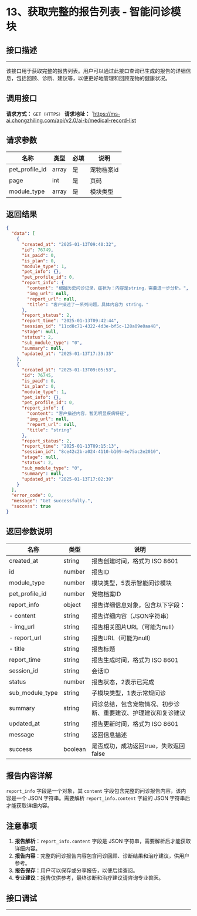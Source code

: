 # 13、获取完整的报告列表 - 智能问诊模块

## 接口描述
---
该接口用于获取完整的报告列表。用户可以通过此接口查询已生成的报告的详细信息，包括回顾、诊断、建议等，以便更好地管理和回顾宠物的健康状况。

## 调用接口
**请求方式：** `GET（HTTPS）`
**请求地址：** `https://ms-ai.chongzhiling.com/api/v2.0/ai-b/medical-record-list

## 请求参数

| 名称      | 类型    | 必填 | 说明                                                                                  |
| --------- |-------| ---- | ------------------------------------------------------------------------------------- |
| pet_profile_id     | array | 是   | 宠物档案id                                                               |
| page | int   | 是   | 页码                                      |
| module_type | array   | 是   | 模块类型                                      |


## 返回结果
```json
{
  "data": [
    {
      "created_at": "2025-01-13T09:40:32",
      "id": 76749,
      "is_paid": 0,
      "is_plan": 0,
      "module_type": 1,
      "pet_info": {},
      "pet_profile_id": 0,
      "report_info": {
        "content": "根据历史问诊记录，症状为：内容是string，需要进一步分析。",
        "img_url": null,
        "report_url": null,
        "title": "客户描述了一系列问题，具体内容为 string。"
      },
      "report_status": 2,
      "report_time": "2025-01-13T09:42:44",
      "session_id": "11cd8c71-4322-4d3e-bf5c-128a09e0aa48",
      "stage": null,
      "status": 2,
      "sub_module_type": "0",
      "summary": null,
      "updated_at": "2025-01-13T17:39:35"
    },
    {
      "created_at": "2025-01-13T09:05:53",
      "id": 76745,
      "is_paid": 0,
      "is_plan": 0,
      "module_type": 1,
      "pet_info": {},
      "pet_profile_id": 0,
      "report_info": {
        "content": "客户描述内容，暂无明显疾病特征",
        "img_url": null,
        "report_url": null,
        "title": "string"
      },
      "report_status": 2,
      "report_time": "2025-01-13T09:15:13",
      "session_id": "8ce42c2b-a024-4110-b109-4e75ac2e2010",
      "stage": null,
      "status": 2,
      "sub_module_type": "0",
      "summary": null,
      "updated_at": "2025-01-13T17:02:39"
    }
  ],
  "error_code": 0,
  "message": "Get successfully.",
  "success": true
}
```

## 返回参数说明
| 名称              | 类型   | 说明                                         |
|-------------------|--------|----------------------------------------------|
| created_at        | string | 报告创建时间，格式为 ISO 8601                 |
| id                | number | 报告ID                                       |
| module_type       | number | 模块类型，5表示智能问诊模块                   |
| pet_profile_id    | number | 宠物档案ID                                   |
| report_info       | object | 报告详细信息对象，包含以下字段：                 |
| - content         | string | 报告详细内容（JSON字符串）                     |
| - img_url         | string | 报告相关图片URL（可能为null）                  |
| - report_url      | string | 报告URL（可能为null）                          |
| - title           | string | 报告标题                                     |
| report_time       | string | 报告生成时间，格式为 ISO 8601                 |
| session_id        | string | 会话ID                                       |
| status            | number | 报告状态，2表示已完成                         |
| sub_module_type   | string | 子模块类型，1表示常规问诊                     |
| summary           | string | 问诊总结，包含宠物情况、初步诊断、重要建议、护理建议和复诊建议 |
| updated_at        | string | 报告更新时间，格式为 ISO 8601                 |
| message           | string | 返回信息描述                                 |
| success           | boolean| 是否成功，成功返回true，失败返回false         |

## 报告内容详解
`report_info` 字段是一个对象，其 `content` 字段包含完整的问诊报告内容，该内容是一个 JSON 字符串。需要解析 `report_info.content` 字段的 JSON 字符串后才能获取详细内容。

## 注意事项
1. **报告解析**：`report_info.content` 字段是 JSON 字符串，需要解析后才能获取详细内容。
2. **报告内容**：完整的问诊报告内容包含问诊回顾、诊断结果和治疗建议，供用户参考。
3. **报告保存**：用户可以保存或分享报告，以便后续查阅。
4. **专业建议**：报告仅供参考，最终诊断和治疗建议请咨询专业兽医。
## 接口调试
---
<script setup>
import SwaggerUI from '../../../../src/components/SwaggerUI.vue'
</script>
<ClientOnly>
  <SwaggerUI
    tag="medical-record-list"
    type="get"
    path="/medical-record-list"
  />
</ClientOnly>